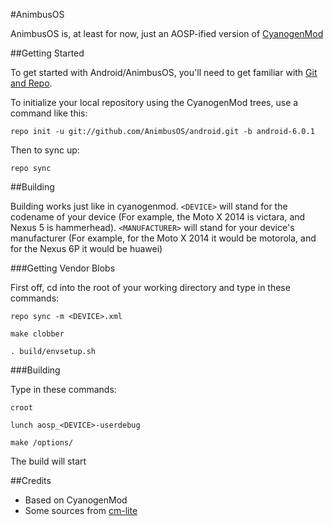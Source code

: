 #AnimbusOS

AnimbusOS is, at least for now, just an AOSP-ified version of [CyanogenMod](https://github.com/CyanogenMod/android)

##Getting Started

To get started with Android/AnimbusOS, you'll need to get
familiar with [Git and Repo](http://source.android.com/source/using-repo.html).

To initialize your local repository using the CyanogenMod trees, use a command like this:

`repo init -u git://github.com/AnimbusOS/android.git -b android-6.0.1`

Then to sync up:

`repo sync`

##Building

Building works just like in cyanogenmod. `<DEVICE>` will stand for the codename of your device (For example, the Moto X 2014 is victara, and Nexus 5 is hammerhead). `<MANUFACTURER>` will stand for your device's manufacturer (For example, for the Moto X 2014 it would be motorola, and for the Nexus 6P it would be huawei)

###Getting Vendor Blobs

First off, cd into the root of your working directory and type in these commands:

`repo sync -m <DEVICE>.xml`

`make clobber`

`. build/envsetup.sh`

###Building

Type in these commands:

`croot`

`lunch aosp_<DEVICE>-userdebug`

`make /options/`

The build will start

##Credits
* Based on CyanogenMod
* Some sources from [cm-lite](https://github.com/cm-lite)
